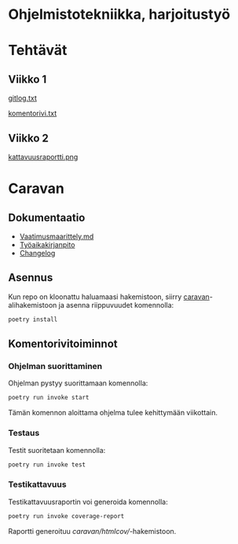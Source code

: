 # Ohjelmistotekniikka, harjoitustyö
# Tehtävät
## Viikko 1
[gitlog.txt](laskarit/viikko1/gitlog.txt)

[komentorivi.txt](laskarit/viikko1/komentorivi.txt)
## Viikko 2
[kattavuusraportti.png](laskarit/viikko2/kattavuusraportti.png)


# Caravan

## Dokumentaatio

- [Vaatimusmaarittely.md](caravan/dokumentaatio/vaatimusmaarittely.md)
- [Työaikakirjanpito](caravan/dokumentaatio/tuntikirjanpito.md)
- [Changelog](caravan/dokumentaatio/changelog.md)

## Asennus

Kun repo on kloonattu haluamaasi hakemistoon, siirry [caravan](caravan/)-alihakemistoon ja asenna riippuvuudet komennolla:

```bash
poetry install
```

## Komentorivitoiminnot

### Ohjelman suorittaminen

Ohjelman pystyy suorittamaan komennolla:

```bash
poetry run invoke start
```
Tämän komennon aloittama ohjelma tulee kehittymään viikottain.

### Testaus

Testit suoritetaan komennolla:

```bash
poetry run invoke test
```

### Testikattavuus

Testikattavuusraportin voi generoida komennolla:

```bash
poetry run invoke coverage-report
```

Raportti generoituu _caravan/htmlcov/_-hakemistoon.
